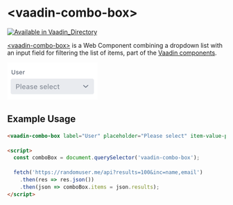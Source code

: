 
# &lt;vaadin-combo-box&gt;

[![Available in Vaadin_Directory](https://img.shields.io/vaadin-directory/v/vaadinvaadin-combo-box.svg)](https://vaadin.com/directory/component/vaadinvaadin-combo-box)

[&lt;vaadin-combo-box&gt;](https://vaadin.com/components/vaadin-combo-box) is a Web Component combining a dropdown list with an input field for filtering the list of items, part of the [Vaadin components](https://vaadin.com/components).


[<img src="https://raw.githubusercontent.com/vaadin/vaadin-combo-box/master/screenshot.png" width="208" alt="Screenshot of vaadin-combo-box" />](https://vaadin.com/components/vaadin-combo-box)

## Example Usage
```html
<vaadin-combo-box label="User" placeholder="Please select" item-value-path="email" item-label-path="email"></vaadin-combo-box>

<script>
  const comboBox = document.querySelector('vaadin-combo-box');

  fetch('https://randomuser.me/api?results=100&inc=name,email')
    .then(res => res.json())
    .then(json => comboBox.items = json.results);
</script>
```
